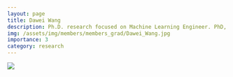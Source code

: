```yaml
---
layout: page
title: Dawei Wang
description: Ph.D. research focused on Machine Learning Engineer. PhD, 2016, Umass Boston
img: /assets/img/members/members_grad/Dawei_Wang.jpg
importance: 3
category: research
---
```


<div class="post">
    <div class="profile float-right w-50">
        <img class="img-fluid" src="{{ 'members/members_grad/Dawei_Wang.jpg' | prepend: '/assets/img/' | relative_url }}"/>
    </div>
</div>


